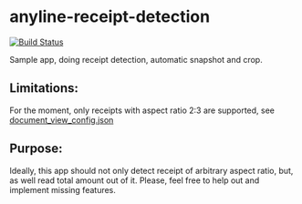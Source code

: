 # anyline-receipt-detection
[![Build Status](https://api.travis-ci.org/alex-schwartzman/anyline-receipt-detection.png?branch=master)](https://travis-ci.org/alex-schwartzman/anyline-receipt-detection)

Sample app, doing receipt detection, automatic snapshot and crop.

## Limitations:
For the moment, only receipts with aspect ratio 2:3 are supported, see [document_view_config.json](https://github.com/alex-schwartzman/anyline-receipt-detection/blob/master/app/src/main/assets/document_view_config.json)

## Purpose:
Ideally, this app should not only detect receipt of arbitrary aspect ratio, but, as well read total amount out of it. Please, feel free to help out and implement missing features. 

